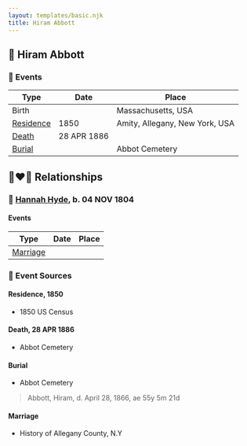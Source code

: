 ```yaml
---
layout: templates/basic.njk
title: Hiram Abbott
---
```

## 🔵 Hiram Abbott

### 📆 Events

Type | Date | Place
------ | ------ | ------
Birth |  | Massachusetts, USA
[Residence](#event-event-0) | 1850 | Amity, Allegany, New York, USA
[Death](#event-event-4) | 28 APR 1886 |
[Burial](#event-event-5) |  | Abbot Cemetery

## 👩‍❤️‍👨 Relationships

### 🔵 [Hannah Hyde](/people/2/2490748), b. 04 NOV 1804

#### Events

Type | Date | Place
------ | ------ | ------
[Marriage](#event-family-0-event-0) |  |
### 📰 Event Sources

#### <a id="event-event-0"></a> Residence, 1850
* 1850 US Census

#### <a id="event-event-4"></a> Death, 28 APR 1886
* Abbot Cemetery

#### <a id="event-event-5"></a> Burial
* Abbot Cemetery
>   
  > Abbott, Hiram, d. April 28, 1866, ae 55y 5m 21d

#### <a id="event-family-0-event-0"></a> Marriage
* History of Allegany County, N.Y